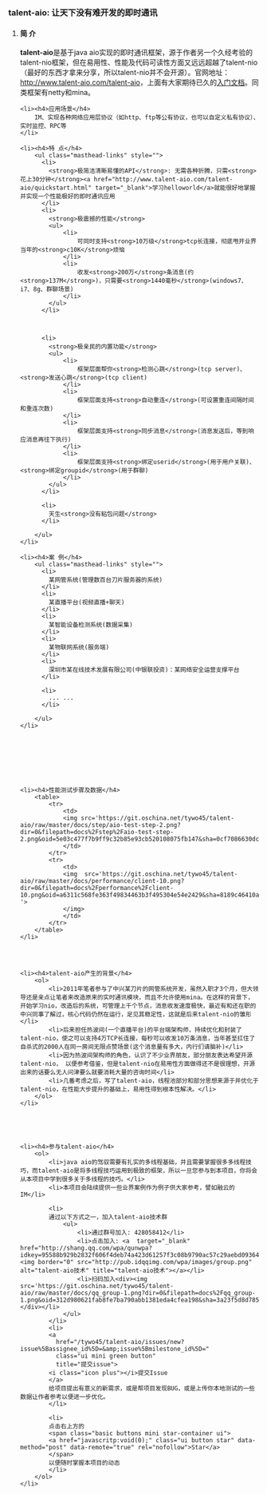 <h3>
  talent-aio: 让天下没有难开发的即时通讯
</h3>

<ol>
	<li><h4>简 介</h4>
		 <strong>talent-aio</strong>是基于java aio实现的即时通讯框架，源于作者另一个久经考验的talent-nio框架，但在易用性、性能及代码可读性方面又远远超越了talent-nio（最好的东西才拿来分享，所以talent-nio并不会开源）。官网地址：<a href="http://www.talent-aio.com/talent-aio" target="_blank">http://www.talent-aio.com/talent-aio</a>，上面有大家期待已久的<a href="http://www.talent-aio.com/talent-aio/quickstart.html" target="_blank">入门文档</a>。同类框架有netty和mina。
	</li>
		 
	<li><h4>应用场景</h4>
		IM、实现各种网络应用层协议（如http、ftp等公有协议，也可以自定义私有协议）、实时监控、RPC等
	</li>
		
	<li><h4>特 点</h4>
		<ul class="masthead-links" style="">
		  <li>
			<strong>极简洁清晰易懂的API</strong>: 无需各种折腾，只需<strong>花上30分钟</strong><a href="http://www.talent-aio.com/talent-aio/quickstart.html" target="_blank">学习helloworld</a>就能很好地掌握并实现一个性能极好的即时通讯应用
		  </li>
		  <li>
			<strong>极震撼的性能</strong>
			<ul>
				<li>
					可同时支持<strong>10万级</strong>tcp长连接，彻底甩开业界当年的<strong>c10K</strong>烦恼
				</li>
				<li>
					收发<strong>200万</strong>条消息(约<strong>137M</strong>)，只需要<strong>1440毫秒</strong>(windows7、i7、8g、群聊场景)
				</li>
			</ul>
		  </li>
		  
		  
		  
		  <li>
			<strong>极亲民的内置功能</strong>
			<ul>
				<li>
					框架层面帮你<strong>检测心跳</strong>(tcp server)、<strong>发送心跳</strong>(tcp client)
				</li>
				<li>
					框架层面支持<strong>自动重连</strong>(可设置重连间隔时间和重连次数)
				</li>
				<li>
					框架层面支持<strong>同步消息</strong>(消息发送后，等到响应消息再往下执行)
				</li>
				<li>
					框架层面支持<strong>绑定userid</strong>(用于用户关联)、<strong>绑定groupid</strong>(用于群聊)
				</li>
			</ul>
		  </li>
		  
		  <li>
			天生<strong>没有粘包问题</strong>
		  </li>
		  
		</ul>
	</li>
		
	<li><h4>案 例</h4>
		<ul class="masthead-links" style="">
		  <li>
			某网管系统(管理数百台刀片服务器的系统)
		  </li>
		  <li>
			某直播平台(视频直播+聊天)
		  </li>
		  <li>
			某智能设备检测系统(数据采集)
		  </li>
		  <li>
			某物联网系统(服务端)
		  </li>
		  <li>
			深圳市某在线技术发展有限公司(中银联投资)：某网络安全运营支撑平台
		  </li>
		  
		  <li>
			... ...
		  </li>
		  
		</ul>
	</li>
		
		
		
		
		
		
		

	<li><h4>性能测试步骤及数据</h4>
		<table>
			<tr>
				<td>
				<img src='https://git.oschina.net/tywo45/talent-aio/raw/master/docs/step/aio-test-step-2.png?dir=0&filepath=docs%2Fstep%2Faio-test-step-2.png&oid=5e03c477f7b9ff9c32b85e93cb520108075fb147&sha=0cf7086630dc611e1922fb0715616ece7f09752e'>
				</td>
			</tr>
			<tr>
				<td>
				<img  src='https://git.oschina.net/tywo45/talent-aio/raw/master/docs/performance/client-10.png?dir=0&filepath=docs%2Fperformance%2Fclient-10.png&oid=a6311c568fe363f49834463b3f495304e54e2429&sha=8189c46410a1ce392470188a743ef47968c665d1 '>
				</img>
				</td>
			</tr>
		</table>
	</li>




	<li><h4>talent-aio产生的背景</h4>
		<ol>
			<li>2011年笔者参与了中兴某刀片的网管系统开发，虽然入职才3个月，但大领导还是亲点让笔者来改造原来的实时通讯模块，而且不允许使用mina。在这样的背景下，开始学习nio，改造后的系统，可管理上千个节点，消息收发速度极快，最近有和还在职的中兴同事了解过，核心代码仍然在运行，足见其稳定性，这就是后来talent-nio的雏形</li>
			<li>后来担任热波间(一个直播平台)的平台端架构师，持续优化和封装了talent-nio，使之可以支持4万TCP长连接，每秒可以收发10万条消息，当年甚至扛住了自杀式的2000人在同一房间无限点赞场景(这个消息量有多大，内行们请脑补)</li>
			<li>因为热波间架构师的角色，认识了不少业界朋友，部分朋友表达希望开源talent-nio， 以便参考借鉴，但是talent-nio在易用性方面做得还不是很理想，开源出来的话要么无人问津要么就要消耗大量的咨询时间</li>
			<li>几番考虑之后，写了talent-aio，线程池部分和部分思想来源于并优化于talent-nio，在性能大步提升的基础上，易用性得到根本性解决。</li>
		</ol>
	</li>





	<li><h4>参与talent-aio</h4>
		<ol>
			<li>java aio的驾驭需要有扎实的多线程基础，并且需要掌握很多多线程技巧，而talent-aio是将多线程技巧运用到极致的框架，所以一旦您参与到本项目，你将会从本项目中学到很多关于多线程的技巧。</li>
			<li>本项目会陆续提供一些业界案例作为例子供大家参考，譬如融云的IM</li>

			<li>
			通过以下方式之一，加入talent-aio技术群
				<ul>
					<li>通过群号加入: 428058412</li>
					<li>点击加入: <a  target="_blank" href="http://shang.qq.com/wpa/qunwpa?idkey=95588b929b2832f606f4deb74a423d61257f3c08b9790ac57c29aebd09364459"><img border="0" src="http://pub.idqqimg.com/wpa/images/group.png" alt="talent-aio技术" title="talent-aio技术"></a></li>
					<li>扫码加入<div><img src='https://git.oschina.net/tywo45/talent-aio/raw/master/docs/qq_group-1.png?dir=0&filepath=docs%2Fqq_group-1.png&oid=312d980621fab8fe7ba790abb1381eda4cfea198&sha=3a23f5d8d7858329a6121c74adccd159bdf88c96'/></div></li>
				</ul>
			</li>
			<li>
			<a 
			  href="/tywo45/talent-aio/issues/new?issue%5Bassignee_id%5D=&amp;issue%5Bmilestone_id%5D="
			  class="ui mini green button"
			  title="提交issue">
			<i class="icon plus"></i>提交Issue
			</a>
			给项目提出有意义的新需求，或是帮项目发现BUG，或是上传你本地测试的一些数据让作者参考以便进一步优化。
			</li>

			<li>
			点击右上方的
			<span class="basic buttons mini star-container ui">
			<a href="javascritp:void(0);" class="ui button star" data-method="post" data-remote="true" rel="nofollow">Star</a>
			</span>
			以便随时掌握本项目的动态
			</li>
		</ol>
	</li>



</ol>